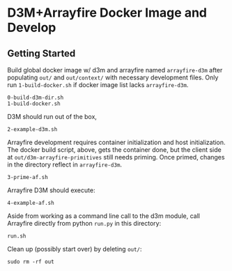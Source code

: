 # D3M+Arrayfire Docker Image and Develop

## Getting Started

Build global docker image w/ d3m and arrayfire named `arrayfire-d3m`
after populating `out/` and `out/context/` with necessary development
files. Only run `1-build-docker.sh` if docker image list lacks
`arrayfire-d3m`.

    0-build-d3m-dir.sh
    1-build-docker.sh

D3M should run out of the box,

    2-example-d3m.sh

Arrayfire development requires container initialization and host
initialization. The docker build script, above, gets the container
done, but the client side at `out/d3m-arrayfire-primitives` still
needs priming. Once primed, changes in the directory reflect in
`arrayfire-d3m`.

    3-prime-af.sh

Arrayfire D3M should execute:

    4-example-af.sh

Aside from working as a command line call to the d3m module, call
Arrayfire directly from python `run.py` in this directory:

    run.sh

Clean up (possibly start over) by deleting `out/`:

    sudo rm -rf out
